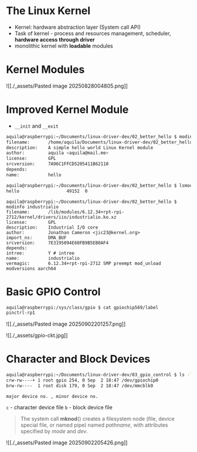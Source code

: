 # The Linux Kernel

- Kernel: hardware abstraction layer (System call API)
- Task of kernel - process and resources management, scheduler, **hardware access through driver**
- monolithic kernel with **loadable** modules

# Kernel Modules


![[./_assets/Pasted image 20250828004805.png]]

# Improved Kernel Module

- `__init` and `__exit`

```sh
aquila@raspberrypi:~/Documents/linux-driver-dev/02_better_hello $ modinfo hello.ko
filename:       /home/aquila/Documents/linux-driver-dev/02_better_hello/hello.ko
description:    A simple hello world Linux Kernel module
author:         aquila <aquila@mail.me>
license:        GPL
srcversion:     7A96C1FFCD5205411B62110
depends:        
name:           hello

aquila@raspberrypi:~/Documents/linux-driver-dev/02_better_hello $ lsmod | grep hello
hello                  49152  0
```

```
aquila@raspberrypi:~/Documents/linux-driver-dev/02_better_hello $ modinfo industrialio
filename:       /lib/modules/6.12.34+rpt-rpi-2712/kernel/drivers/iio/industrialio.ko.xz
license:        GPL
description:    Industrial I/O core
author:         Jonathan Cameron <jic23@kernel.org>
import_ns:      DMA_BUF
srcversion:     7E3195094E60FB9B5EB0AF4
depends:        
intree:         Y # intree
name:           industrialio
vermagic:       6.12.34+rpt-rpi-2712 SMP preempt mod_unload modversions aarch64
```

# Basic GPIO Control

```sh
aquila@raspberrypi:/sys/class/gpio $ cat gpiochip569/label
pinctrl-rp1
```
 
![[./_assets/Pasted image 20250902201257.png]]

![[./_assets/gpio-ckt.jpg]]

# Character and Block Devices


```sh
aquila@raspberrypi:~/Documents/linux-driver-dev/03_gpio_control $ ls -l /dev/mmcblk0 /dev/gpiochip0
crw-rw----+ 1 root gpio 254, 0 Sep  2 18:47 /dev/gpiochip0
brw-rw----  1 root disk 179, 0 Sep  2 18:47 /dev/mmcblk0
```

`major device no. , minor device no.`

`c` - character device file
`b` - block device file

>  The system call **mknod**() creates a filesystem node (file, device special file, or named pipe) named _pathname_, with attributes specified by _mode_ and _dev_.

![[./_assets/Pasted image 20250902205426.png]]
